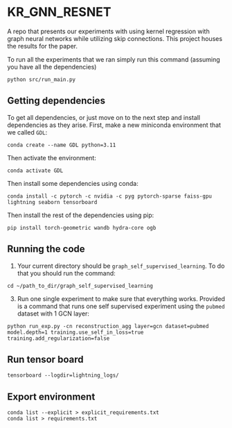 # KR_GNN_RESNET
A repo that presents our experiments with using kernel
regression with graph neural networks while utilizing skip 
connections. This project houses the results for the paper.

To run all the experiments that we ran simply run this command 
(assuming you have all the dependencies)

```commandline
python src/run_main.py
```

## Getting dependencies

To get all dependencies, or just move on to the next step and install dependencies as they arise.
First, make a new miniconda environment that we called `GDL`:
```commandline
conda create --name GDL python=3.11
```
Then activate the environment:
```commandline
conda activate GDL
```
Then install some dependencies using conda:
```commandline
conda install -c pytorch -c nvidia -c pyg pytorch-sparse faiss-gpu lightning seaborn tensorboard
```
Then install the rest of the dependencies using pip:
```commandline
pip install torch-geometric wandb hydra-core ogb
```

## Running the code

1. Your current directory should be `graph_self_supervised_learning`. 
To do that you should run the command:
```commandline
cd ~/path_to_dir/graph_self_supervised_learning
```

3. Run one single experiment to make sure that everything works. 
Provided is a command that runs one self supervised experiment
using the `pubmed` dataset with 1 GCN layer:
```commandline
python run_exp.py -cn reconstruction_agg layer=gcn dataset=pubmed model.depth=1 training.use_self_in_loss=true training.add_regularization=false
```


## Run tensor board

```commandline
tensorboard --logdir=lightning_logs/
```

## Export environment 

```commandline
conda list --explicit > explicit_requirements.txt
conda list > requirements.txt
```